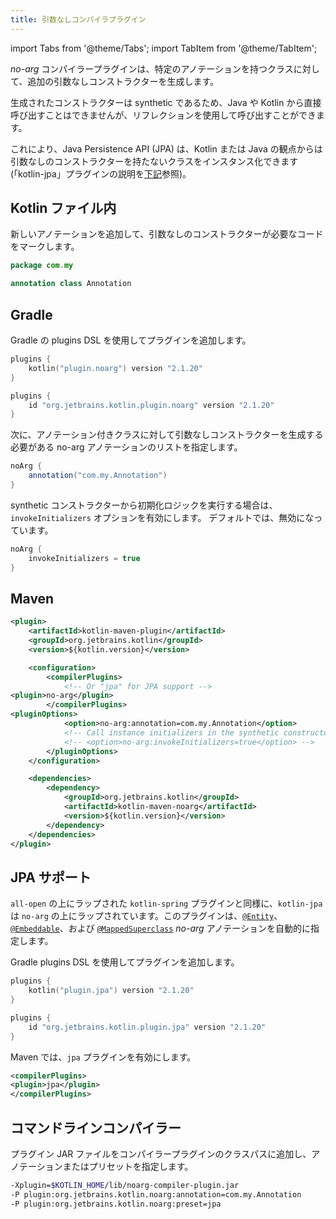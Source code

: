 ```yaml
---
title: 引数なしコンパイラプラグイン
---
```

import Tabs from '@theme/Tabs';
import TabItem from '@theme/TabItem';

*no-arg* コンパイラープラグインは、特定のアノテーションを持つクラスに対して、追加の引数なしコンストラクターを生成します。

生成されたコンストラクターは synthetic であるため、Java や Kotlin から直接呼び出すことはできませんが、リフレクションを使用して呼び出すことができます。

これにより、Java Persistence API (JPA) は、Kotlin または Java の観点からは引数なしのコンストラクターを持たないクラスをインスタンス化できます (「kotlin-jpa」プラグインの説明を[下記](#jpa-support)参照)。

## Kotlin ファイル内

新しいアノテーションを追加して、引数なしのコンストラクターが必要なコードをマークします。

```kotlin
package com.my

annotation class Annotation
```

## Gradle

Gradle の plugins DSL を使用してプラグインを追加します。

<Tabs groupId="build-script">
<TabItem value="kotlin" label="Kotlin" default>

```kotlin
plugins {
    kotlin("plugin.noarg") version "2.1.20"
}
```

</TabItem>
<TabItem value="groovy" label="Groovy" default>

```groovy
plugins {
    id "org.jetbrains.kotlin.plugin.noarg" version "2.1.20"
}
```

</TabItem>
</Tabs>

次に、アノテーション付きクラスに対して引数なしコンストラクターを生成する必要がある no-arg アノテーションのリストを指定します。

```groovy
noArg {
    annotation("com.my.Annotation")
}
```

synthetic コンストラクターから初期化ロジックを実行する場合は、`invokeInitializers` オプションを有効にします。
デフォルトでは、無効になっています。

```groovy
noArg {
    invokeInitializers = true
}
```

## Maven

```xml
<plugin>
    <artifactId>kotlin-maven-plugin</artifactId>
    <groupId>org.jetbrains.kotlin</groupId>
    <version>${kotlin.version}</version>

    <configuration>
        <compilerPlugins>
            <!-- Or "jpa" for JPA support -->
<plugin>no-arg</plugin>
        </compilerPlugins>
<pluginOptions>
            <option>no-arg:annotation=com.my.Annotation</option>
            <!-- Call instance initializers in the synthetic constructor -->
            <!-- <option>no-arg:invokeInitializers=true</option> -->
        </pluginOptions>
    </configuration>

    <dependencies>
        <dependency>
            <groupId>org.jetbrains.kotlin</groupId>
            <artifactId>kotlin-maven-noarg</artifactId>
            <version>${kotlin.version}</version>
        </dependency>
    </dependencies>
</plugin>
```

## JPA サポート

`all-open` の上にラップされた `kotlin-spring` プラグインと同様に、`kotlin-jpa` は `no-arg` の上にラップされています。このプラグインは、[`@Entity`](https://docs.oracle.com/javaee/7/api/javax/persistence/Entity.html)、[`@Embeddable`](https://docs.oracle.com/javaee/7/api/javax/persistence/Embeddable.html)、および [`@MappedSuperclass`](https://docs.oracle.com/javaee/7/api/javax/persistence/MappedSuperclass.html) *no-arg* アノテーションを自動的に指定します。

Gradle plugins DSL を使用してプラグインを追加します。

<Tabs groupId="build-script">
<TabItem value="kotlin" label="Kotlin" default>

```kotlin
plugins {
    kotlin("plugin.jpa") version "2.1.20"
}
```

</TabItem>
<TabItem value="groovy" label="Groovy" default>

```groovy
plugins {
    id "org.jetbrains.kotlin.plugin.jpa" version "2.1.20"
}
```

</TabItem>
</Tabs>

Maven では、`jpa` プラグインを有効にします。

```xml
<compilerPlugins>
<plugin>jpa</plugin>
</compilerPlugins>
```

## コマンドラインコンパイラー

プラグイン JAR ファイルをコンパイラープラグインのクラスパスに追加し、アノテーションまたはプリセットを指定します。

```bash
-Xplugin=$KOTLIN_HOME/lib/noarg-compiler-plugin.jar
-P plugin:org.jetbrains.kotlin.noarg:annotation=com.my.Annotation
-P plugin:org.jetbrains.kotlin.noarg:preset=jpa
```